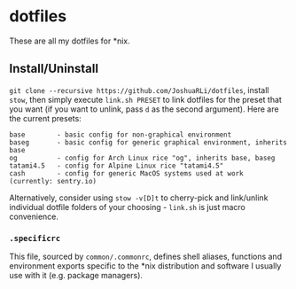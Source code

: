 # dotfiles

These are all my dotfiles for *nix.


## Install/Uninstall

`git clone --recursive https://github.com/JoshuaRLi/dotfiles`, install `stow`, then simply execute `link.sh PRESET` to link dotfiles for the preset that you want (if you want to unlink, pass `d` as the second argument). Here are the current presets:

```
base        - basic config for non-graphical environment
baseg       - basic config for generic graphical environment, inherits base
og          - config for Arch Linux rice "og", inherits base, baseg
tatami4.5   - config for Alpine Linux rice "tatami4.5"
cash        - config for generic MacOS systems used at work (currently: sentry.io)
```

Alternatively, consider using `stow -v[D]t` to cherry-pick and link/unlink individual dotfile folders of your choosing - `link.sh` is just macro convenience.


### `.specificrc`

This file, sourced by `common/.commonrc`, defines shell aliases, functions and environment exports specific to the *nix distribution and software I usually use with it (e.g. package managers).
